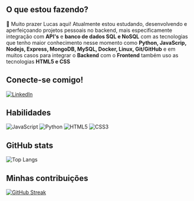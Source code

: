 ## O que estou fazendo?
  <p> 👋 Muito prazer Lucas aqui! Atualmente estou estudando, desenvolvendo e aperfeiçoando projetos pessoais no backend, mais especificamente integração com <strong>API's</strong> e <strong>banco de dados SQL e NoSQL</strong> com as tecnologias que tenho maior conhecimento nesse momento como <strong>Python, JavaScrip, Nodejs, Express, MongoDB, MySQL, Docker, Linux, Git/GitHub</strong> e em muitos casos para integrar o <strong>Backend</strong> com o <strong>Frontend</strong> também uso as tecnologias <strong>HTML5 e CSS</strong></p>

## Conecte-se comigo!
[![LinkedIn](https://img.shields.io/badge/LinkedIn-fff?style=for-the-badge&logo=linkedin&logoColor=0E76A8)](https://www.linkedin.com/in/lucas-alves-789808272/)

## Habilidades
![JavaScript](https://img.shields.io/badge/JavaScript-000?style=for-the-badge&logo=javascript) ![Python](https://img.shields.io/badge/Python-000?style=for-the-badge&logo=python)
![HTML5](https://img.shields.io/badge/HTML5-000?style=for-the-badge&logo=html5)
![CSS3](https://img.shields.io/badge/CSS3-000?style=for-the-badge&logo=css3&logoColor=264CE4)

## GitHub stats
![Top Langs](https://github-readme-stats-git-masterrstaa-rickstaa.vercel.app/api/top-langs/?username=lucasasdev&layout=compact&bg_color=000&border_color=30A3DC&title_color=fff&text_color=FFF)


## Minhas contribuições
[![GitHub Streak](https://streak-stats.demolab.com/?user=Lucasasdev&theme=darkness&background=fff&border=30A3DC&dates=707070)](https://git.io/streak-stats)
